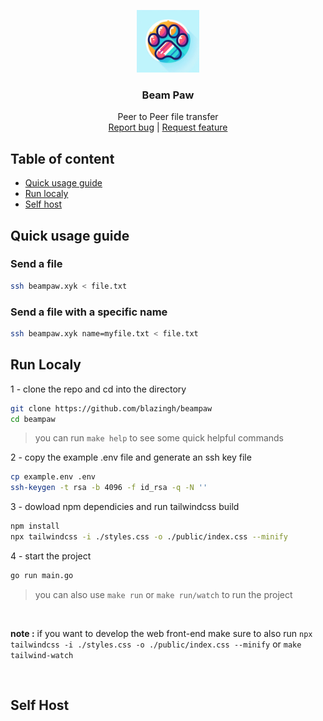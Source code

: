 
<p align="center">
  <a href="https://beampaw.xyz">
    <img src="https://raw.githubusercontent.com/blazingh/beampaw/main/public/beam_paw_icon.jpeg" alt="Logo" width=100 height=100>
  </a>

  <h3 align="center">Beam Paw</h3>

  <p align="center">
    Peer to Peer file transfer
    <br>
    <a href="https://github.com/blazingh/beampaw/issues/new?template=bug.md">Report bug</a>
    |
    <a href="https://github.com/blazingh/beampaw/issues/new?template=feature.md&labels=feature">Request feature</a>
  </p>
</p>


## Table of content

- [Quick usage guide](#quick-usage-guide)
- [Run localy](#run-localy)
- [Self host](#self-host)


## Quick usage guide

### Send a file
```bash
ssh beampaw.xyk < file.txt
```

### Send a file with a specific name
```bash
ssh beampaw.xyk name=myfile.txt < file.txt
```


## Run Localy


1 - clone the repo and cd into the directory
```bash 
git clone https://github.com/blazingh/beampaw
cd beampaw
```
> you can run `make help` to see some quick helpful commands

2 - copy the example .env file and generate an ssh key file
```bash
cp example.env .env
ssh-keygen -t rsa -b 4096 -f id_rsa -q -N ''
```
3 - dowload npm dependicies and run tailwindcss build
```bash
npm install
npx tailwindcss -i ./styles.css -o ./public/index.css --minify
```
4 - start the project
```bash
go run main.go
```
> you can also use `make run` or `make run/watch` to run the project

<br>

**note :** if you want to develop the web front-end make sure to also run `npx tailwindcss -i ./styles.css -o ./public/index.css --minify` or `make tailwind-watch`

<br>


## Self Host
